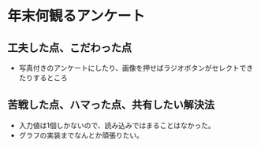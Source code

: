 # 年末何観るアンケート

## 工夫した点、こだわった点
- 写真付きのアンケートにしたり、画像を押せばラジオボタンがセレクトできたりするところ

## 苦戦した点、ハマった点、共有したい解決法
- 入力値は1個しかないので、読み込みではまることはなかった。
- グラフの実装までなんとか頑張りたい。